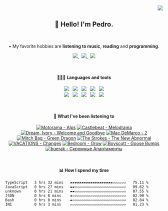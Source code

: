 <h6 align='end'>
   <img src='https://visitcount.itsvg.in/api?id=Pedrvisk&icon=2&color=12' />
</h6>

<!--Heading-->
<h2 align='center'>
   👋 Hello! I'm Pedro.
</h2>
<br/>
<p align='center'>
   • My favorite hobbies are <strong>listening to music</strong>, <strong>reading</strong> and <strong>programming</strong>.
</p>
<!--/Heading-->

<!--Section-->
<!-- <h4 align='center'>
   🌐 Where to find me?
</h4> -->
<p align='center'>
  <a href='https://discordapp.com/users/216662585737478144/'>
     <img src='https://img.shields.io/badge/Discord-7289DA?style=for-the-badge&logo=discord&logoColor=white' />
  </a>
  &nbsp;
  <a href='https://www.last.fm/user/Pedrov1sk'>
     <img src='https://img.shields.io/badge/Lastfm-c3000d.svg?&style=for-the-badge&logo=Last.fm&logoColor=white' />
  </a>
  &nbsp;
  <a href='https://open.spotify.com/user/novoshigod'>
     <img src='https://img.shields.io/badge/Spotify-1db954.svg?&style=for-the-badge&logo=spotify&logoColor=white' />        
  </a> 
</p>
<br/>
<!--/Section--> 

<!--Section-->
<h4 align='center'>
  👨🏻‍💻 Languages and tools
</h4>
<p align='center'>
  <img src='https://img.shields.io/badge/JavaScript-F7DF1E?style=for-the-badge&logo=javascript&logoColor=black' />&nbsp;&nbsp;
  <img src='https://img.shields.io/badge/Node.js-339933?style=for-the-badge&logo=nodedotjs&logoColor=white' />&nbsp;&nbsp;
  <img src='https://img.shields.io/badge/React-20232A?style=for-the-badge&logo=react&logoColor=61DAFB' />&nbsp;&nbsp;
  <img src='https://img.shields.io/badge/Express-%23000000.svg?&style=for-the-badge&logo=express&logoColor=white' />&nbsp;&nbsp;
  <img src='https://img.shields.io/badge/Oracle-C74634?style=for-the-badge&logo=oracle&logoColor=white' />
  <br/>
  <img src='https://img.shields.io/badge/Git-%23F05032.svg?&style=for-the-badge&logo=git&logoColor=white' />&nbsp;&nbsp;
  <img src='https://img.shields.io/badge/Css3-264de4.svg?style=for-the-badge&logo=css3&logoColor=white' />&nbsp;&nbsp;
  <img src='https://img.shields.io/badge/Html5-e34c26.svg?style=for-the-badge&logo=html5&logoColor=white' />&nbsp;&nbsp;
  <img src='https://img.shields.io/badge/MongoDB-589636.svg?style=for-the-badge&logo=mongodb&logoColor=white' />&nbsp;&nbsp;
  <img src='https://img.shields.io/badge/Firebase-F6820D.svg?style=for-the-badge&logo=firebase&logoColor=white' />
</p>
<br/>
<!--/Section-->

<!--Section-->
<h4 align='center'>
   🎵 What I've been listening to
</h4>



<!-- lastfm -->
<p align="center"><a href="https://www.last.fm/music/Motorama/Alps"><img src="https://lastfm.freetls.fastly.net/i/u/64s/4bce47bde76b4f74aa595d767416481a.png" title="Motorama - Alps"></a> <a href="https://www.last.fm/music/Castlebeat/Melodrama"><img src="https://lastfm.freetls.fastly.net/i/u/64s/31d8c526c8aea5e62729ea720011f7f5.jpg" title="Castlebeat - Melodrama"></a> <a href="https://www.last.fm/music/Dream,+Ivory/Welcome+and+Goodbye"><img src="https://lastfm.freetls.fastly.net/i/u/64s/d349b513feac0cd135a0270e2b13ab3f.jpg" title="Dream, Ivory - Welcome and Goodbye"></a> <a href="https://www.last.fm/music/Mac+DeMarco/2"><img src="https://lastfm.freetls.fastly.net/i/u/64s/0fd4ea33ee02465cc66904460ee8e91d.png" title="Mac DeMarco - 2"></a> <a href="https://www.last.fm/music/Mitch+Bag/Green+Dragon"><img src="https://lastfm.freetls.fastly.net/i/u/64s/33bbecd669f1bb58a506c38b906f8f13.jpg" title="Mitch Bag - Green Dragon"></a> <a href="https://www.last.fm/music/The+Strokes/The+New+Abnormal"><img src="https://lastfm.freetls.fastly.net/i/u/64s/576554c542da76c08f0e80c129afcb0e.png" title="The Strokes - The New Abnormal"></a> <a href="https://www.last.fm/music/VACATIONS/Changes"><img src="https://lastfm.freetls.fastly.net/i/u/64s/ccc11aceb641b87bb5a8fbcfdd554c18.jpg" title="VACATIONS - Changes"></a> <a href="https://www.last.fm/music/Bedroom/Grow"><img src="https://lastfm.freetls.fastly.net/i/u/64s/7a457d8ab81347e3c7439ae4ce23639c.jpg" title="Bedroom - Grow"></a> <a href="https://www.last.fm/music/Boyscott/Goose+Bumps"><img src="https://lastfm.freetls.fastly.net/i/u/64s/8a5acfc82f90c618bb0813f9efb38dff.jpg" title="Boyscott - Goose Bumps"></a> <a href="https://www.last.fm/music/buerak/%D0%A1%D0%BA%D1%80%D0%BE%D0%BC%D0%BD%D1%8B%D0%B5+%D0%90%D0%BF%D0%B0%D1%80%D1%82%D0%B0%D0%BC%D0%B5%D0%BD%D1%82%D1%8B"><img src="https://lastfm.freetls.fastly.net/i/u/64s/3eb92e74203e45f5939432ec43543a82.jpg" title="buerak - Скромные Апартаменты"></a> </p>



<br/>
<!--/Section-->

<!--Section-->
<h4 align='center'>
   📊 How I spend my time
</h4>

<!--START_SECTION:waka-->

```text
TypeScript   3 hrs 32 mins   ▰▰▰▰▰▰▰▰▰▰▰▰▰▰▰▰▰▰▰▱▱▱▱▱▱   75.11 %
JavaScript   0 hrs 27 mins   ▰▰▱▱▱▱▱▱▱▱▱▱▱▱▱▱▱▱▱▱▱▱▱▱▱   09.62 %
unknown      0 hrs 21 mins   ▰▰▱▱▱▱▱▱▱▱▱▱▱▱▱▱▱▱▱▱▱▱▱▱▱   07.55 %
JSON         0 hrs 8 mins    ▰▱▱▱▱▱▱▱▱▱▱▱▱▱▱▱▱▱▱▱▱▱▱▱▱   02.90 %
Bash         0 hrs 8 mins    ▰▱▱▱▱▱▱▱▱▱▱▱▱▱▱▱▱▱▱▱▱▱▱▱▱   02.84 %
INI          0 hrs 3 mins    ▱▱▱▱▱▱▱▱▱▱▱▱▱▱▱▱▱▱▱▱▱▱▱▱▱   01.23 %
```

<!--END_SECTION:waka-->
  
<!--/Section-->
